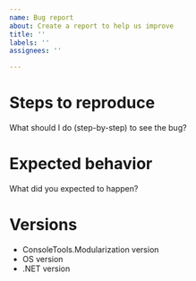 ```yaml
---
name: Bug report
about: Create a report to help us improve
title: ''
labels: ''
assignees: ''

---
```


# Steps to reproduce
What should I do (step-by-step) to see the bug?

# Expected behavior
What did you expected to happen?

# Versions
- ConsoleTools.Modularization version
- OS version
- .NET version